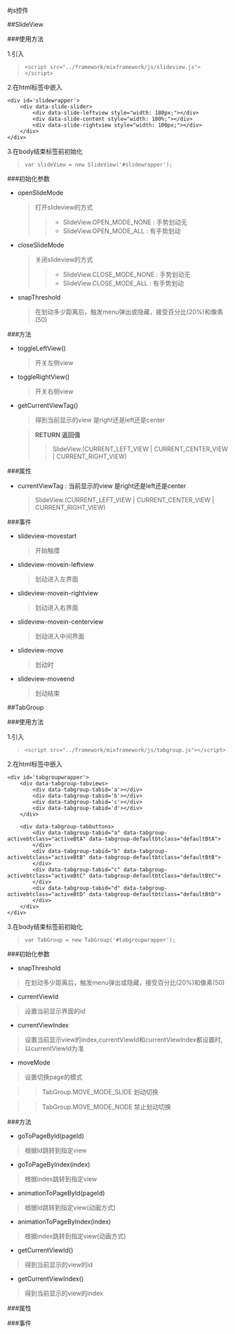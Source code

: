 #js控件

##SlideView

###使用方法

1.引入

> `<script src="../framework/mixframework/js/slideview.js"></script>`

2.在html标签中嵌入


    <div id='slidewrapper'>
        <div data-slide-slider>
            <div data-slide-leftview style="width: 180px;"></div>
            <div data-slide-content style="width: 100%;"></div>
            <div data-slide-rightview style="width: 100px;"></div>
        </div>
    </div>

3.在body结束标签前初始化

> `var slideView = new SlideView('#slidewrapper');`

###初始化参数

+ openSlideMode
    > 打开slideview的方式
    >> + SlideView.OPEN_MODE_NONE : 手势划动无
    >> + SlideView.OPEN_MODE_ALL : 有手势划动

+ closeSlideMode
    > 关闭slideview的方式
    >> + SlideView.CLOSE_MODE_NONE : 手势划动无
    >> + SlideView.CLOSE_MODE_ALL : 有手势划动

+ snapThreshold
    > 在划动多少距离后，触发menu弹出或隐藏，接受百分比(20%)和像素(50)

###方法

+ toggleLeftView()
    > 开关左侧view

+ toggleRightView()
    > 开关右侧view

+ getCurrentViewTag()
    > 得到当前显示的view 是right还是left还是center

    > **RETURN 返回值** 
    >> SlideView.(CURRENT_LEFT_VIEW | CURRENT_CENTER_VIEW | CURRENT_RIGHT_VIEW)

###属性
+ currentViewTag : 当前显示的view 是right还是left还是center
    >SlideView.(CURRENT_LEFT_VIEW | CURRENT_CENTER_VIEW | CURRENT_RIGHT_VIEW)

###事件

+ slideview-movestart

    > 开始触摸
+ slideview-movein-leftview

    > 划动进入左界面
+ slideview-movein-rightview

    > 划动进入右界面
+ slideview-movein-centerview

    > 划动进入中间界面
+ slideview-move

    > 划动时
+ slideview-moveend

    > 划动结束

##TabGroup

###使用方法

1.引入

> `<script src="../framework/mixframework/js/tabgroup.js"></script>`

2.在html标签中嵌入


    <div id='tabgroupwrapper'>
        <div data-tabgroup-tabviews>
            <div data-tabgroup-tabid='a'></div>
            <div data-tabgroup-tabid='b'></div>
            <div data-tabgroup-tabid='c'></div>
            <div data-tabgroup-tabid='d'></div>
        </div>

        <div data-tabgroup-tabbuttons>
            <div data-tabgroup-tabid="a" data-tabgroup-activebtclass="activeBtA" data-tabgroup-defaultbtclass="defaultBtA">
            </div>
            <div data-tabgroup-tabid="b" data-tabgroup-activebtclass="activeBtB" data-tabgroup-defaultbtclass="defaultBtB">
            </div>
            <div data-tabgroup-tabid="c" data-tabgroup-activebtclass="activeBtC" data-tabgroup-defaultbtclass="defaultBtC">
            </div>
            <div data-tabgroup-tabid="d" data-tabgroup-activebtclass="activeBtD" data-tabgroup-defaultbtclass="defaultBtD">
            </div>
        </div>
    </div>

3.在body结束标签前初始化

> `var TabGroup = new TabGroup('#tabgroupwrapper');`

###初始化参数

+ snapThreshold

> 在划动多少距离后，触发menu弹出或隐藏，接受百分比(20%)和像素(50)

+ currentViewId

> 设置当前显示界面的id

+ currentViewIndex

> 设置当前显示view的index,currentViewId和currentViewIndex都设置时,以currentViewId为准

+ moveMode

> 设置切换page的模式

>> TabGroup.MOVE_MODE_SLIDE 划动切换

>> TabGroup.MOVE_MODE_NODE 禁止划动切换

###方法

+ goToPageById(pageId)

> 根据Id跳转到指定view

+ goToPageByIndex(index)

> 根据index跳转到指定view

+ animationToPageById(pageId)

> 根据Id跳转到指定view(动画方式)

+ animationToPageByIndex(index)

> 根据index跳转到指定view(动画方式)

+ getCurrentViewId()

> 得到当前显示的view的id

+ getCurrentViewIndex()

> 得到当前显示的view的index

###属性

###事件
